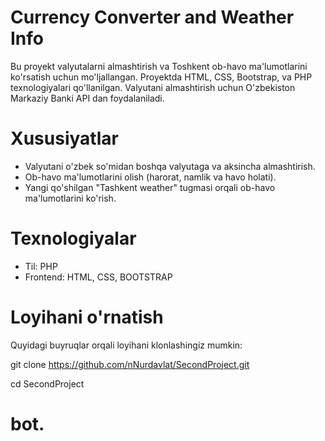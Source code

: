 # Currency Converter and Weather Info

Bu proyekt valyutalarni almashtirish va Toshkent ob-havo ma'lumotlarini ko'rsatish uchun mo'ljallangan. 
Proyektda HTML, CSS, Bootstrap, va PHP texnologiyalari qo'llanilgan. Valyutani almashtirish uchun O'zbekiston Markaziy Banki API  dan foydalaniladi.

# Xususiyatlar

* Valyutani o'zbek so'midan boshqa valyutaga va aksincha almashtirish.
* Ob-havo ma'lumotlarini olish (harorat, namlik va havo holati).
* Yangi qo'shilgan "Tashkent weather" tugmasi orqali ob-havo ma'lumotlarini ko'rish.

# Texnologiyalar

  * Til: PHP
  * Frontend: HTML, CSS, BOOTSTRAP

 # Loyihani o'rnatish
 Quyidagi buyruqlar orqali loyihani klonlashingiz mumkin:
 
 git clone https://github.com/nNurdavlat/SecondProject.git
 
 cd SecondProject
# bot.
